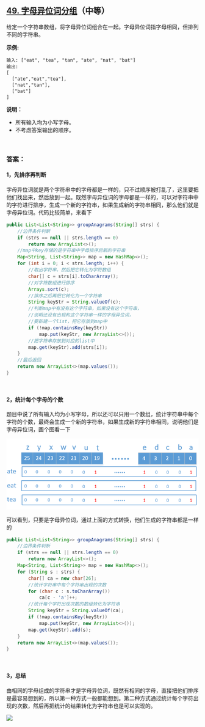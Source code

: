 ## [49. 字母异位词分组](https://leetcode-cn.com/problems/group-anagrams/)（中等）

给定一个字符串数组，将字母异位词组合在一起。字母异位词指字母相同，但排列不同的字符串。

**示例:**

```
输入: ["eat", "tea", "tan", "ate", "nat", "bat"]
输出:
[
  ["ate","eat","tea"],
  ["nat","tan"],
  ["bat"]
]
```

**说明：**

- 所有输入均为小写字母。
- 不考虑答案输出的顺序。

<br>

### 答案：

#### 1，先排序再判断

字母异位词就是两个字符串中的字母都是一样的，只不过顺序被打乱了，这里要把他们找出来，然后放到一起。既然字母异位词的字母都是一样的，可以对字符串中的字符进行排序，生成一个新的字符串，如果生成新的字符串相同，那么他们就是字母异位词。代码比较简单，来看下

```java
public List<List<String>> groupAnagrams(String[] strs) {
    //边界条件判断
    if (strs == null || strs.length == 0)
        return new ArrayList<>();
    //map中key存储的是字符串中字母排序后新的字符串
    Map<String, List<String>> map = new HashMap<>();
    for (int i = 0; i < strs.length; i++) {
        //取出字符串，然后把它转化为字符数组
        char[] c = strs[i].toCharArray();
        //对字符数组进行排序
        Arrays.sort(c);
        //排序之后再把它转化为一个字符串
        String keyStr = String.valueOf(c);
        //判断map中有没有这个字符串，如果没有这个字符串，
        //说明还没有出现和这个字符串一样的字母异位词，
        //要新建一个list，把它存放到map中
        if (!map.containsKey(keyStr))
            map.put(keyStr, new ArrayList<>());
        //把字符串存放到对应的list中
        map.get(keyStr).add(strs[i]);
    }
    //最后返回
    return new ArrayList<>(map.values());
}
```

<br>

#### 2，统计每个字母的个数

题目中说了所有输入均为小写字母，所以还可以只用一个数组，统计字符串中每个字符的个数，最终会生成一个新的字符串，如果生成新的字符串相同，说明他们是字母异位词，画个图看一下

![](https://raw.githubusercontent.com/sdwwld/algorithms/master/img/leetcode/0049/640.png)

可以看到，只要是字母异位词，通过上面的方式转换，他们生成的字符串都是一样的

```java
public List<List<String>> groupAnagrams(String[] strs) {
    //边界条件判断
    if (strs == null || strs.length == 0)
        return new ArrayList<>();
    Map<String, List<String>> map = new HashMap<>();
    for (String s : strs) {
        char[] ca = new char[26];
        //统计字符串中每个字符串出现的次数
        for (char c : s.toCharArray())
            ca[c - 'a']++;
        //统计每个字符出现次数的数组转化为字符串
        String keyStr = String.valueOf(ca);
        if (!map.containsKey(keyStr))
            map.put(keyStr, new ArrayList<>());
        map.get(keyStr).add(s);
    }
    return new ArrayList<>(map.values());
}
```

<br>

#### 3，总结

由相同的字母组成的字符串才是字母异位词，既然有相同的字母，直接把他们排序是最容易想到的，所以第一种方式一般都能想到。第二种方式通过统计每个字符出现的次数，然后再把统计的结果转化为字符串也是可以实现的。



![](https://img-blog.csdnimg.cn/20200807155236311.png)

